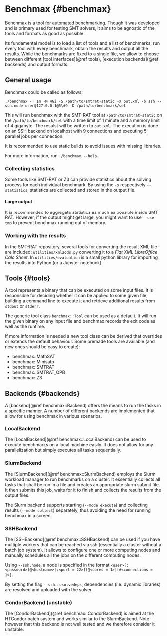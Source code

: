 # Benchmax {#benchmax}

Benchmax is a tool for automated benchmarking.
Though it was developed and is primary used for testing SMT solvers, it aims to be agnostic of the tools and formats as good as possible.

Its fundamental model is to load a list of tools and a list of benchmarks, run every tool with every benchmark, obtain the results and output all the results. While the benchmarks are fixed to a single file, we allow to choose between different [tool interfaces](@ref tools), [execution backends](@ref backends) and output formats.

## General usage

Benchmax could be called as follows:

```
./benchmax -T 1m -M 4Gi -S /path/to/smtrat-static -X out.xml -b ssh --ssh.node user@127.0.0.1@5\#9 -D /path/to/benchmark/set
```

This will run benchmax with the SMT-RAT tool at `/path/to/smtrat-static` on the `/path/to/benchmark/set` with a time limit of 1 minute and a memory limit of 4 gigabyte. The resulst will be written to `out.xml`. The execution is done on an SSH backend on localhost with 9 connections and executing 5 parallel jobs per connection.

It is recommended to use static builds to avoid issues with missing libraries.

For more information, run `./benchmax --help`.

### Collecting statistics

Some tools like SMT-RAT or Z3 can provide statistics about the solving process for each individual benchmark. By using the `-s` respectively `--statistics`, statistics are collected and stored in the output file.

#### Large output

It is recommended to aggregate statistics as much as possible inside SMT-RAT. However, if the output might get large, you might want to use `--use-tmp` to prevent benchmax running out of memory.

### Working with the results

In the SMT-RAT repository, several tools for converting the result XML file are included: `utilities/xml2ods.py` converting it to a *Flat XML LibreOffice Calc Sheet*. In `utilities/evaluation` is a small python library for importing the results into Python (or a Jupyter notebook).

## Tools {#tools}

A tool represents a binary that can be executed on some input files.
It is responsible for deciding whether it can be applied to some given file, building a command line to execute it and retrieve additional results from `stdout` or `stderr`.

The generic tool class `benchmax::Tool` can be used as a default.
It will run the given binary on any input file and benchmax records the exit code as well as the runtime.

If more information is needed a new tool class can be derived that overrides or extends the default behaviour. Some premade tools are available (and new ones should be easy to create):

- benchmax::MathSAT
- benchmax::Minisatp
- benchmax::SMTRAT
- benchmax::SMTRAT_OPB
- benchmax::Z3

## Backends {#backends}

A [backend](@ref benchmax::Backend) offers the means to run the tasks in a specific manner.
A number of different backends are implemented that allow for using benchmax in various scenarios.

### LocalBackend

The [LocalBackend](@ref benchmax::LocalBackend) can be used to execute benchmarks on a local machine easily. It does not allow for any parallelization but simply executes all tasks sequentially.


### SlurmBackend

The [SlurmBackend](@ref benchmax::SlurmBackend) employs the Slurm workload manager to run benchmarks on a cluster. It essentially collects all tasks that shall be run in a file and creates an appropriate slurm submit file. It then submits this job, waits for it to finish and collects the results from the output files.

The Slurm backend supports starting (`--mode execute`) and collecting results (`--mode collect`) separately, thus avoiding the need for running benchmax in a screen.  


### SSHBackend

The [SSHBackend](@ref benchmax::SSHBackend) can be used if you have multiple workers that can be reached via ssh (essentially a cluster without a batch job system). It allows to configure one or more computing nodes and manually schedules all the jobs on the different computing nodes.

Using `--ssh.node`, a node is specified  in the format `<user>[:<password>]@<hostname>[:<port = 22>][@<cores = 1>][#<connections = 1>]`.

By setting the flag `--ssh.resolvedeps`, dependencies (i.e. dynamic libraries) are resolved and uploaded with the solver.


### CondorBackend (unstable)

The [CondorBackend](@ref benchmax::CondorBackend) is aimed at the HTCondor batch system and works similar to the SlurmBackend. Note however that this backend is not well tested and we therefore consider it unstable.